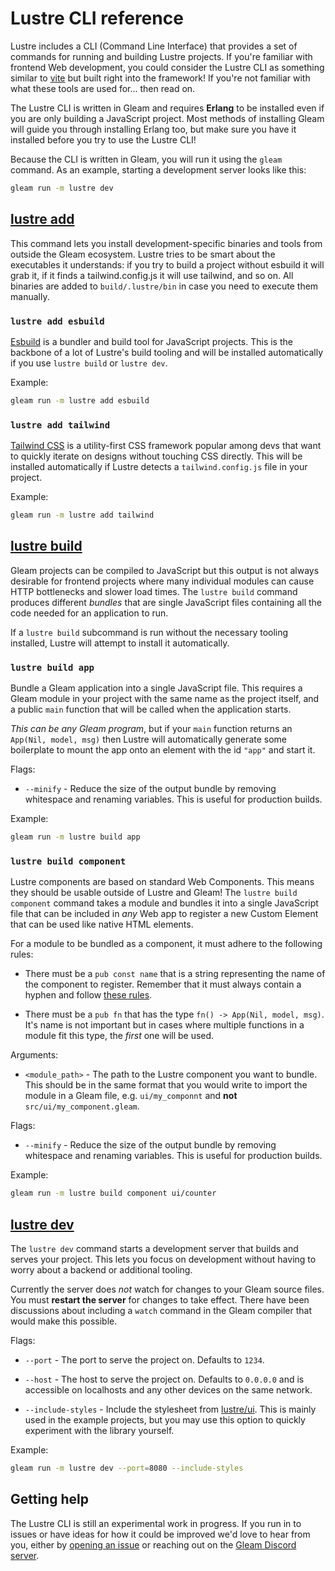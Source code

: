 # Lustre CLI reference

Lustre includes a CLI (Command Line Interface) that provides a set of commands
for running and building Lustre projects. If you're familiar with frontend Web
development, you could consider the Lustre CLI as something similar to
[vite](https://vitejs.dev) but built right into the framework! If you're not
familiar with what these tools are used for... then read on.

The Lustre CLI is written in Gleam and requires **Erlang** to be installed even
if you are only building a JavaScript project. Most methods of installing Gleam
will guide you through installing Erlang too, but make sure you have it installed
before you try to use the Lustre CLI!

Because the CLI is written in Gleam, you will run it using the `gleam` command.
As an example, starting a development server looks like this:

```sh
gleam run -m lustre dev
```

<h2 id="lustre-add" class="member-name">
  <a href="#lustre-add">lustre add</a>
</h2>

This command lets you install development-specific binaries and tools from outside
the Gleam ecosystem. Lustre tries to be smart about the executables it understands:
if you try to build a project without esbuild it will grab it, if it finds a
tailwind.config.js it will use tailwind, and so on. All binaries are added to
`build/.lustre/bin` in case you need to execute them manually.

### `lustre add esbuild`

[Esbuild](https://esbuild.github.io) is a bundler and build tool for JavaScript
projects. This is the backbone of a lot of Lustre's build tooling and will be
installed automatically if you use `lustre build` or `lustre dev`.

Example:

```sh
gleam run -m lustre add esbuild
```

### `lustre add tailwind`

[Tailwind CSS](https://tailwindcss.com) is a utility-first CSS framework popular
among devs that want to quickly iterate on designs without touching CSS directly.
This will be installed automatically if Lustre detects a `tailwind.config.js` file
in your project.

Example:

```sh
gleam run -m lustre add tailwind
```

<h2 id="lustre-build" class="member-name">
  <a href="#lustre-build">lustre build</a>
</h2>

Gleam projects can be compiled to JavaScript but this output is not always
desirable for frontend projects where many individual modules can cause HTTP
bottlenecks and slower load times. The `lustre build` command produces different
_bundles_ that are single JavaScript files containing all the code needed for an
application to run.

If a `lustre build` subcommand is run without the necessary tooling installed,
Lustre will attempt to install it automatically.

### `lustre build app`

Bundle a Gleam application into a single JavaScript file. This requires a Gleam
module in your project with the same name as the project itself, and a public
`main` function that will be called when the application starts.

_This can be any Gleam program_, but if your `main` function returns an
`App(Nil, model, msg)` then Lustre will automatically generate some boilerplate
to mount the app onto an element with the id `"app"` and start it.

Flags:

- `--minify` - Reduce the size of the output bundle by removing whitespace and
  renaming variables. This is useful for production builds.

Example:

```sh
gleam run -m lustre build app
```

### `lustre build component`

Lustre components are based on standard Web Components. This means they should
be usable outside of Lustre and Gleam! The `lustre build component` command takes
a module and bundles it into a single JavaScript file that can be included in
_any_ Web app to register a new Custom Element that can be used like native HTML
elements.

For a module to be bundled as a component, it must adhere to the following rules:

- There must be a `pub const name` that is a string representing the name of the
  component to register. Remember that it must always contain a hyphen and follow
  [these rules](https://developer.mozilla.org/en-US/docs/Web/API/CustomElementRegistry/define#valid_custom_element_names).

- There must be a `pub fn` that has the type `fn() -> App(Nil, model, msg)`. It's
  name is not important but in cases where multiple functions in a module fit this
  type, the _first_ one will be used.

Arguments:

- `<module_path>` - The path to the Lustre component you want to bundle. This should
  be in the same format that you would write to import the module in a Gleam file,
  e.g. `ui/my_componnt` and **not** `src/ui/my_component.gleam`.

Flags:

- `--minify` - Reduce the size of the output bundle by removing whitespace and
  renaming variables. This is useful for production builds.

Example:

```sh
gleam run -m lustre build component ui/counter
```

<h2 id="lustre-dev" class="member-name">
  <a href="#lustre-dev">lustre dev</a>
</h2>

The `lustre dev` command starts a development server that builds and serves your
project. This lets you focus on development without having to worry about a backend
or additional tooling.

Currently the server does _not_ watch for changes to your Gleam source files. You
must **restart the server** for changes to take effect. There have been discussions
about including a `watch` command in the Gleam compiler that would make this
possible.

Flags:

- `--port` - The port to serve the project on. Defaults to `1234`.

- `--host` - The host to serve the project on. Defaults to `0.0.0.0` and is
  accessible on localhosts and any other devices on the same network.

- `--include-styles` - Include the stylesheet from
  [lustre/ui](https://hexdocs.pm/lustre_ui/). This is mainly used in the example
  projects, but you may use this option to quickly experiment with the library
  yourself.

Example:

```sh
gleam run -m lustre dev --port=8080 --include-styles
```

## Getting help

The Lustre CLI is still an experimental work in progress. If you run in to issues
or have ideas for how it could be improved we'd love to hear from you, either by
[opening an issue](https://github.com/lustre-labs/lustre/issues) or reaching out
on the [Gleam Discord server](https://discord.gg/Fm8Pwmy).
